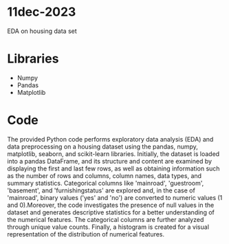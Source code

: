 # 11dec-2023
EDA on housing data set

# Libraries
- Numpy
- Pandas
- Matplotlib

# Code
The provided Python code performs exploratory data analysis (EDA) and data preprocessing on a housing dataset using the pandas, numpy, matplotlib, seaborn, and scikit-learn libraries. Initially, the dataset is loaded into a pandas DataFrame, and its structure and content are examined by displaying the first and last few rows, as well as obtaining information such as the number of rows and columns, column names, data types, and summary statistics. Categorical columns like 'mainroad', 'guestroom', 'basement', and 'furnishingstatus' are explored and, in the case of 'mainroad', binary values ('yes' and 'no') are converted to numeric values (1 and 0).Moreover, the code investigates the presence of null values in the dataset and generates descriptive statistics for a better understanding of the numerical features. The categorical columns are further analyzed through unique value counts. Finally, a histogram is created for a visual representation of the distribution of numerical features.
